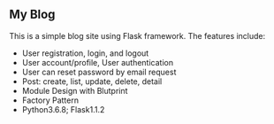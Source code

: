 ## My Blog
This is a simple blog site using Flask framework.
The features include:
- User registration, login, and logout
- User account/profile, User authentication
- User can reset password by email request
- Post: create, list, update, delete, detail
- Module Design with Blutprint
- Factory Pattern
- Python3.6.8; Flask1.1.2
